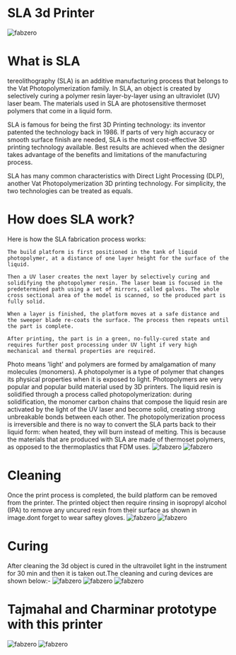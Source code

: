 # SLA 3d Printer
![fabzero](img/fomlab3.jpg)
# What is SLA
tereolithography (SLA) is an additive manufacturing process that belongs to the Vat Photopolymerization family. In SLA, an object is created by selectively curing a polymer resin layer-by-layer using an ultraviolet (UV) laser beam. The materials used in SLA are photosensitive thermoset polymers that come in a liquid form.

SLA is famous for being the first 3D Printing technology: its inventor patented the technology back in 1986. If parts of very high accuracy or smooth surface finish are needed, SLA is the most cost-effective 3D printing technology available. Best results are achieved when the designer takes advantage of the benefits and limitations of the manufacturing process.

SLA has many common characteristics with Direct Light Processing (DLP), another Vat Photopolymerization 3D printing technology. For simplicity, the two technologies can be treated as equals.
# How does SLA work?

Here is how the SLA fabrication process works:

    The build platform is first positioned in the tank of liquid photopolymer, at a distance of one layer height for the surface of the liquid.

    Then a UV laser creates the next layer by selectively curing and solidifying the photopolymer resin. The laser beam is focused in the predetermined path using a set of mirrors, called galvos. The whole cross sectional area of the model is scanned, so the produced part is fully solid.

    When a layer is finished, the platform moves at a safe distance and the sweeper blade re-coats the surface. The process then repeats until the part is complete.

    After printing, the part is in a green, no-fully-cured state and requires further post processing under UV light if very high mechanical and thermal properties are required.

Photo means 'light' and polymers are formed by amalgamation of many molecules (monomers). A photopolymer is a type of polymer that changes its physical properties when it is exposed to light. Photopolymers are very popular and popular build material used by 3D printers. The liquid resin is solidified through a process called photopolymerization: during solidification, the monomer carbon chains that compose the liquid resin are activated by the light of the UV laser and become solid, creating strong unbreakable bonds between each other. The photopolymerization process is irreversible and there is no way to convert the SLA parts back to their liquid form: when heated, they will burn instead of melting. This is because the materials that are produced with SLA are made of thermoset polymers, as opposed to the thermoplastics that FDM uses.
![fabzero](img/fomlab4.jpg)
![fabzero](img/fomlab11.jpg)

# Cleaning
Once the print process is completed, the build platform can be removed from the printer. The printed object then require rinsing in isopropyl alcohol (IPA) to remove any uncured resin from their surface as shown in image.dont forget to wear saftey gloves.
![fabzero](img/fomlab8.jpg)
![fabzero](img/fomlab9.jpg)


# Curing

After cleaning the 3d object is cured in the ultravoilet light in the instrument for 30 min and then it is taken out.The cleaning and curing devices are shown below:-
![fabzero](img/fomlab5.jpg)
![fabzero](img/fomlab10.jpg)
![fabzero](img/fomlab12.jpg)

# Tajmahal and Charminar prototype with this printer
![fabzero](img/fomlab14.jpg)
![fabzero](img/fomlab13.jpg)

